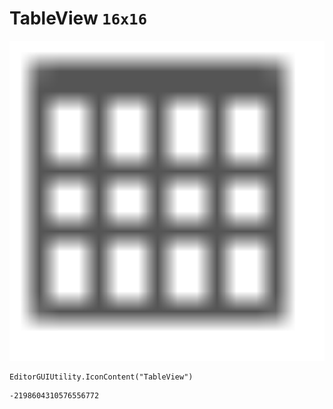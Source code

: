 # TableView `16x16`
<img src="/img/TableView.png" width=512 height=512>

``` CSharp
EditorGUIUtility.IconContent("TableView")
```
```
-2198604310576556772
```
